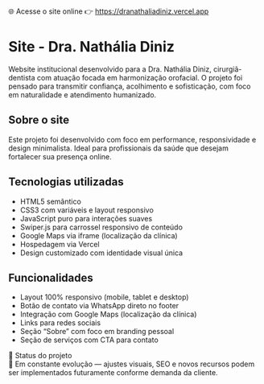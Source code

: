 🌐 Acesse o site online
👉 https://dranathaliadiniz.vercel.app

# Site - Dra. Nathália Diniz

Website institucional desenvolvido para a Dra. Nathália Diniz, cirurgiã-dentista com atuação focada em harmonização orofacial. O projeto foi pensado para transmitir confiança, acolhimento e sofisticação, com foco em naturalidade e atendimento humanizado.


## Sobre o site

Este projeto foi desenvolvido com foco em performance, responsividade e design minimalista. Ideal para profissionais da saúde que desejam fortalecer sua presença online.

## Tecnologias utilizadas

- HTML5 semântico
- CSS3 com variáveis e layout responsivo
- JavaScript puro para interações suaves
- Swiper.js para carrossel responsivo de conteúdo
- Google Maps via iframe (localização da clínica)
- Hospedagem via Vercel 
- Design customizado com identidade visual única

## Funcionalidades

- Layout 100% responsivo (mobile, tablet e desktop)
- Botão de contato via WhatsApp direto no footer
- Integração com Google Maps (localização da clínica)
- Links para redes sociais
- Seção “Sobre” com foco em branding pessoal
- Seção de serviços com CTA para contato

📌 Status do projeto  
🚧 Em constante evolução — ajustes visuais, SEO e novos recursos podem ser implementados futuramente conforme demanda da cliente.